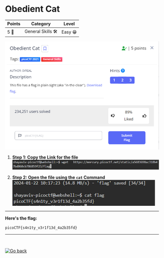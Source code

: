 # Obedient Cat

| **Points** |    **Category**      |    **Level** |
|--------|----------------|-------|
| 5 :muscle:     | General Skills 🛠️ | Easy :grin: |

![image](images/1.png)

1. **Step 1: Copy the Link for the file**
    ![Screenshot](images/2.png)

2. **Step 2: Open the file using the `cat` Command**
    ![Screenshto](images/3.png)

---

**Here's the flag:**
```text
picoCTF{s4n1ty_v3r1f13d_4a2b35fd}
```

---

<br>

[![Go back](https://readme-components.vercel.app/api?component=button&text=Go+back)](/)
